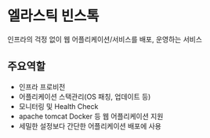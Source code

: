 # 엘라스틱 빈스톡
인프라의 걱정 없이 웹 어플리케이션/서비스를 배포, 운영하는 서비스


## 주요역할
 - 인프라 프로비전
 - 어플리케이션 스택관리(OS 패칭, 업데이트 등)
 - 모니터링 및 Health Check
 - apache tomcat Docker 등 웹 어플리케이션 지원
 - 세밀한 설정보다 간단한 어플리케이션 배포에 사용
 
 
 
